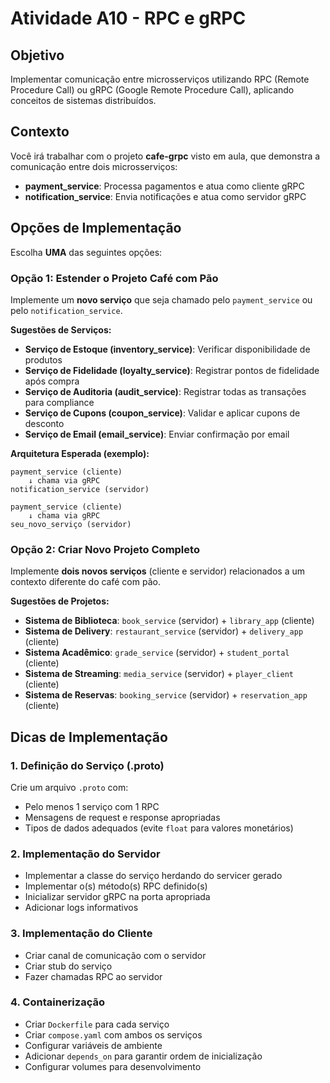 # Atividade A10 - RPC e gRPC

## Objetivo

Implementar comunicação entre microsserviços utilizando RPC (Remote Procedure Call) ou gRPC (Google Remote Procedure Call), aplicando conceitos de sistemas distribuídos.

## Contexto

Você irá trabalhar com o projeto **cafe-grpc** visto em aula, que demonstra a comunicação entre dois microsserviços:
- **payment_service**: Processa pagamentos e atua como cliente gRPC
- **notification_service**: Envia notificações e atua como servidor gRPC

## Opções de Implementação

Escolha **UMA** das seguintes opções:

### Opção 1: Estender o Projeto Café com Pão

Implemente um **novo serviço** que seja chamado pelo `payment_service` ou pelo `notification_service`.

**Sugestões de Serviços:**
- **Serviço de Estoque (inventory_service)**: Verificar disponibilidade de produtos
- **Serviço de Fidelidade (loyalty_service)**: Registrar pontos de fidelidade após compra
- **Serviço de Auditoria (audit_service)**: Registrar todas as transações para compliance
- **Serviço de Cupons (coupon_service)**: Validar e aplicar cupons de desconto
- **Serviço de Email (email_service)**: Enviar confirmação por email

**Arquitetura Esperada (exemplo):**
```
payment_service (cliente) 
    ↓ chama via gRPC
notification_service (servidor)

payment_service (cliente)
    ↓ chama via gRPC
seu_novo_serviço (servidor)
```

### Opção 2: Criar Novo Projeto Completo

Implemente **dois novos serviços** (cliente e servidor) relacionados a um contexto diferente do café com pão.

**Sugestões de Projetos:**
- **Sistema de Biblioteca**: `book_service` (servidor) + `library_app` (cliente)
- **Sistema de Delivery**: `restaurant_service` (servidor) + `delivery_app` (cliente)
- **Sistema Acadêmico**: `grade_service` (servidor) + `student_portal` (cliente)
- **Sistema de Streaming**: `media_service` (servidor) + `player_client` (cliente)
- **Sistema de Reservas**: `booking_service` (servidor) + `reservation_app` (cliente)

## Dicas de Implementação

### 1. Definição do Serviço (.proto)

Crie um arquivo `.proto` com:
- Pelo menos 1 serviço com 1 RPC
- Mensagens de request e response apropriadas
- Tipos de dados adequados (evite `float` para valores monetários)

### 2. Implementação do Servidor

- Implementar a classe do serviço herdando do servicer gerado
- Implementar o(s) método(s) RPC definido(s)
- Inicializar servidor gRPC na porta apropriada
- Adicionar logs informativos

### 3. Implementação do Cliente

- Criar canal de comunicação com o servidor
- Criar stub do serviço
- Fazer chamadas RPC ao servidor

### 4. Containerização

- Criar `Dockerfile` para cada serviço
- Criar `compose.yaml` com ambos os serviços
- Configurar variáveis de ambiente
- Adicionar `depends_on` para garantir ordem de inicialização
- Configurar volumes para desenvolvimento

